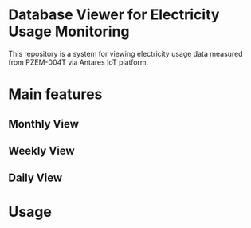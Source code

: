 # Database Viewer for Electricity Usage Monitoring
This repository is a system for viewing electricity usage data measured from PZEM-004T via Antares IoT platform.

# Main features
## Monthly View

## Weekly View

## Daily View

# Usage

